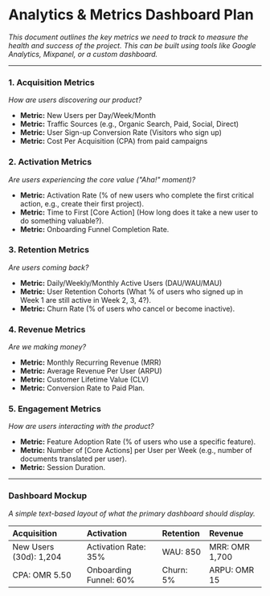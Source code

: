 
# Analytics & Metrics Dashboard Plan

*This document outlines the key metrics we need to track to measure the health and success of the project. This can be built using tools like Google Analytics, Mixpanel, or a custom dashboard.*

---

### 1. Acquisition Metrics
*How are users discovering our product?*
- **Metric:** New Users per Day/Week/Month
- **Metric:** Traffic Sources (e.g., Organic Search, Paid, Social, Direct)
- **Metric:** User Sign-up Conversion Rate (Visitors who sign up)
- **Metric:** Cost Per Acquisition (CPA) from paid campaigns

### 2. Activation Metrics
*Are users experiencing the core value ("Aha!" moment)?*
- **Metric:** Activation Rate (% of new users who complete the first critical action, e.g., create their first project).
- **Metric:** Time to First [Core Action] (How long does it take a new user to do something valuable?).
- **Metric:** Onboarding Funnel Completion Rate.

### 3. Retention Metrics
*Are users coming back?*
- **Metric:** Daily/Weekly/Monthly Active Users (DAU/WAU/MAU)
- **Metric:** User Retention Cohorts (What % of users who signed up in Week 1 are still active in Week 2, 3, 4?).
- **Metric:** Churn Rate (% of users who cancel or become inactive).

### 4. Revenue Metrics
*Are we making money?*
- **Metric:** Monthly Recurring Revenue (MRR)
- **Metric:** Average Revenue Per User (ARPU)
- **Metric:** Customer Lifetime Value (CLV)
- **Metric:** Conversion Rate to Paid Plan.

### 5. Engagement Metrics
*How are users interacting with the product?*
- **Metric:** Feature Adoption Rate (% of users who use a specific feature).
- **Metric:** Number of [Core Actions] per User per Week (e.g., number of documents translated per user).
- **Metric:** Session Duration.

---

### Dashboard Mockup

*A simple text-based layout of what the primary dashboard should display.*

| **Acquisition**        | **Activation**          | **Retention** | **Revenue** |
| :--------------------- | :---------------------- | :------------ | :---------- |
| New Users (30d): 1,204 | Activation Rate: 35%    | WAU: 850      | MRR: OMR 1,700 |
| CPA: OMR 5.50          | Onboarding Funnel: 60%  | Churn: 5%     | ARPU: OMR 15 |
